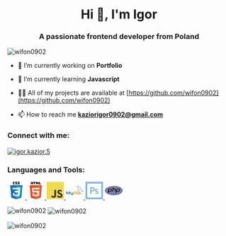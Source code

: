 <h1 align="center">Hi 👋, I'm Igor</h1>
<h3 align="center">A passionate frontend developer from Poland</h3>

<p align="left"> <img src="https://komarev.com/ghpvc/?username=wifon0902&label=Profile%20views&color=0e75b6&style=flat" alt="wifon0902" /> </p>

- 🔭 I’m currently working on **Portfolio**

- 🌱 I’m currently learning **Javascript**

- 👨‍💻 All of my projects are available at [https://github.com/wifon0902](https://github.com/wifon0902)

- 📫 How to reach me **kaziorigor0902@gmail.com**

<h3 align="left">Connect with me:</h3>
<p align="left">
<a href="https://fb.com/igor.kazior.5" target="blank"><img align="center" src="https://raw.githubusercontent.com/rahuldkjain/github-profile-readme-generator/master/src/images/icons/Social/facebook.svg" alt="igor.kazior.5" height="30" width="40" /></a>
</p>

<h3 align="left">Languages and Tools:</h3>
<p align="left"> <a href="https://www.w3schools.com/css/" target="_blank" rel="noreferrer"> <img src="https://raw.githubusercontent.com/devicons/devicon/master/icons/css3/css3-original-wordmark.svg" alt="css3" width="40" height="40"/> </a> <a href="https://www.w3.org/html/" target="_blank" rel="noreferrer"> <img src="https://raw.githubusercontent.com/devicons/devicon/master/icons/html5/html5-original-wordmark.svg" alt="html5" width="40" height="40"/> </a> <a href="https://developer.mozilla.org/en-US/docs/Web/JavaScript" target="_blank" rel="noreferrer"> <img src="https://raw.githubusercontent.com/devicons/devicon/master/icons/javascript/javascript-original.svg" alt="javascript" width="40" height="40"/> </a> <a href="https://www.mysql.com/" target="_blank" rel="noreferrer"> <img src="https://raw.githubusercontent.com/devicons/devicon/master/icons/mysql/mysql-original-wordmark.svg" alt="mysql" width="40" height="40"/> </a> <a href="https://www.photoshop.com/en" target="_blank" rel="noreferrer"> <img src="https://raw.githubusercontent.com/devicons/devicon/master/icons/photoshop/photoshop-line.svg" alt="photoshop" width="40" height="40"/> </a> <a href="https://www.php.net" target="_blank" rel="noreferrer"> <img src="https://raw.githubusercontent.com/devicons/devicon/master/icons/php/php-original.svg" alt="php" width="40" height="40"/> </a> </p>

<p><img align="left" src="https://github-readme-stats.vercel.app/api/top-langs?username=wifon0902&show_icons=true&locale=en&layout=compact" alt="wifon0902" /></p>

<p>&nbsp;<img align="center" src="https://github-readme-stats.vercel.app/api?username=wifon0902&show_icons=true&locale=en" alt="wifon0902" /></p>

<p><img align="center" src="https://github-readme-streak-stats.herokuapp.com/?user=wifon0902&" alt="wifon0902" /></p>

<!--
**wifon0902/wifon0902** is a ✨ _special_ ✨ repository because its `README.md` (this file) appears on your GitHub profile.

Here are some ideas to get you started:

- 🔭 I’m currently working on ...
- 🌱 I’m currently learning ...
- 👯 I’m looking to collaborate on ...
- 🤔 I’m looking for help with ...
- 💬 Ask me about ...
- 📫 How to reach me: ...
- 😄 Pronouns: ...
- ⚡ Fun fact: ...
-->
